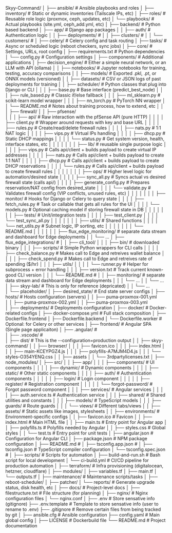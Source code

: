 Skyy-Command/
│
├── ansible/                                # Ansible playbooks and roles
│   ├── inventory/                          # Static or dynamic inventories (Tailscale IPs, etc)
│   ├── roles/                              # Reusable role logic (proxmox, ceph, updates, etc)
│   └── playbooks/                          # Actual playbooks (site.yml, ceph_add.yml, etc)
│
├── backend/                                # Python based backend
│   ├── app/                                # Django app packages
│   │   ├── auth/                           # Authentication logic
│   │   ├── deployments/                    #
│   │   ├── clusters/                       # 
│   │   └── customers/                      # 
│   ├── celery/                             # Celery config and task routing
│   ├── tasks/                              # Async or scheduled logic (reboot checkers, sync jobs)
│   ├── core/                               # Settings, URLs, root config
│   ├── requirements.txt                    # Python dependencies
│   └── config.py                           # Configuration settings
│
├── components/                             # Additional applications
│   ├── decision_engine/                    # Either a simple neural network, or an LLM with API (ollama)
│   │   ├── notebooks/                      # Jupyter notebooks for training, testing, accuracy comparisons
│   │   ├── models/                         # Exported .pkl, .pt, or ONNX models (versioned)
│   │   ├── datasets/                       # CSV or JSON logs of past deployments for training
│   │   ├── scheduler/                      # Python classes that plug into Django or CLI
│   │   │   ├── base.py                     # Base interface (predict_best_node)
│   │   │   ├── rule_based.py               # Classic if/else fallback
│   │   │   ├── ml_sklearn.py               # scikit-learn model wrapper
│   │   │   ├── nn_torch.py                 # PyTorch NN wrapper
│   │   └── README.md                       # Notes about training process, how to extend, etc
│   │
│   ├──  firewall/
│   │   ├── pfsense/                       
│   │   │   ├── api/                        # Raw interaction with the pfSense API (pure HTTP)
│   │   │   │   ├── client.py               # Wrapper around requests with key and base URL
│   │   │   │   ├── rules.py                # Create/read/delete firewall rules
│   │   │   │   ├── nats.py                 # 1:1 NAT logic
│   │   │   │   ├── vips.py                 # Virtual IPs handling
│   │   │   │   ├── dhcp.py                 # Static DHCP mappings
│   │   │   │   └── status.py               # Get system version, health, interface states, etc
│   │   │   │
│   │   │   ├── lib/                        # reusable single purpose logic
│   │   │   │   ├── vips.py                 # Calls api/client + builds payload to create virtual IP addresses
│   │   │   │   ├── nats.py                 # Calls api/client + builds payload to create 1:1 NAT
│   │   │   │   ├── dhcp.py                 # Calls api/client + builds payload to create DHCP reservations
│   │   │   │   └── rules.py                # Calls api/client + builds payload to create firewall rules
│   │   │   │
│   │   │   ├── ops/                        # Higher level logic for automation/desired state
│   │   │   │   ├── sync_all.py             # Syncs actual vs desired firewall state (calls api/)
│   │   │   │   ├── generate_config.py      # Prepares reservation/NAT config from desired_state
│   │   │   │   └── validate.py             # Validates firewall config (VIP conflicts, unused rules, etc)
│   │   │   │
│   │   │   ├── monitor/                    # Hooks for Django or Celery to query state
│   │   │   │   ├── fetch_rules.py          # Task or callable that gets all rules for the UI
│   │   │   │   └── models.py               # Optional caching model if storing firewall state in DB
│   │   │   │
│   │   │   ├── tests/                      # Unit/integration tests
│   │   │   │   ├── test_client.py
│   │   │   │   └── test_sync_all.py
│   │   │   │
│   │   │   ├── utils/                      # Shared functions
│   │   │   │   └── net_utils.py            # Subnet logic, IP sorting, etc
│   │   │   │
│   │   │   └── README.md
│   │   │
│   │
│   ├── flux_edge_monitoring/               # separate data stream and dashboard for Edge deployments
│   │   └── ... 
│   ├── flux_edge_integrations/             # 
│   │   ├── cli_tool/
│   │   │   ├── bin/                        # downloaded binary
│   │   │   ├── scripts/                    # Simple Python wrappers for CLI calls
│   │   │   │   ├── check_balance.py        # Makes call to Edge and retreives wallet balance
│   │   │   │   ├── check_spend.py          # Makes call to Edge and retreives rate of spending ($/hr)
│   │   │   ├── utils/
│   │   │   │   └── runner.py               # Helper for subprocess + error handling
│   │   │   ├── version.txt                 # Track current known-good CLI version
│   │   │   └── README.md                   # 
│   │   ├── monitoring/                     # separate data stream and dashboard for Edge deployments
│   │   │   └── ... 
│   │   └── ... 
│   ├── skyy-lab/                           # This is only for reference (depricated)
│   │   └── ...                             
│   └── placeholder/
│
├── desired_state/                          # End state server configs
│   ├── hosts/                              # Hosts configuration (servers)
│   │   ├── puma-proxmox-001.yml      
│   │   ├── puma-proxmox-002.yml
│   │   ├── puma-proxmox-003.yml      
│   ├── deployments/                        # Deployments configuration
│
├── docker/                                 # Docker-related configs
│   ├── docker-compose.yml                  # Full stack composition
│   ├── Dockerfile.frontend
│   ├── Dockerfile.backend
│   └── Dockerfile.worker                   # Optional: for Celery or other services
│ 
├── frontend/                               # Angular SPA (Single page applicaiton)
│   ├── .angular/                           #  
│   ├── .vscode/                            #  
│   ├── dist/                               # This is the --configuration=production output 
│   │   ├── skyy-command/
│   │       ├── browser/
│   │       │   ├── favicon.ico
│   │       │   ├── index.html
│   │       │   ├── main-KCEYPGZ4.js
│   │       │   ├── polyfills-A7MJM4D4.js
│   │       │   └── styles-O354YENQ.css
│   │       ├── assets
│   │       └── 3rdpartylicenses.txt
│   ├── node_modules/
│   ├── src/
│   │   ├── app/
│   │   │   ├── components/                 # UI components
│   │   │   │   ├── dynamic/                # Dynamic components
│   │   │   │   ├── static/                 # Other static components
│   │   │   │   ├── auth/                   # Authentication components
│   │   │   │   │   ├── login/              # Login component
│   │   │   │   │   ├── register/           # Registration component
│   │   │   │   │   └── forgot-password/    # Forgot password component
│   │   │   ├── services/                   # Angular services
│   │   │   │   ├── auth.service.ts         # Authentication service
│   │   │   ├── shared/                     # Shared utilities and constants
│   │   │   ├── models/                     # TypeScript models
│   │   │   ├── guards/                     # Route guards
│   │   │   └── views/                      # Different tabs/views
│   │   ├── assets/                         # Static assets like images, stylesheets
│   │   ├── environments/                   # Environment-specific configs
│   │   ├── favicon.ico                     # Favicon
│   │   ├── index.html                      # Main HTML file
│   │   ├── main.ts                         # Entry point for Angular app
│   │   ├── polyfills.ts                    # Polyfills needed by Angular
│   │   ├── styles.css                      # Global styles
│   │   └── test.ts                         # Entry point for unit tests
│   ├── angular.json                        # Configuration for Angular CLI
│   ├── package.json                        # NPM package configuration
│   ├── README.md                           # 
│   ├── tsconfig.app.json                   # 
│   ├── tsconfig.json                       # TypeScript compiler configuration
│   └── tsconfig.spec.json                  # 
│
├── scripts/                                # Scripts for automation
│   ├── build-and-run.sh                    # Bash script for local development
│   └── ci-build.yml                        # CI/CD pipeline for production automation
│
├── terraform/                              # Infra provisioning (digitalocean, hetzner, cloudflare)
│   ├── modules/
│   ├── variables.tf
│   ├── main.tf
│   └── outputs.tf
│
├── maintenance/                            # Maintenance scripts/tasks
│   ├── reboot-scheduler/
│   ├── patcher/
│   └── reports/                            # Generate upgrade status, disk health, etc
│
├── docs/                                   # Project-level docs
│   ├── filestructure.txt                   # File structure (for planning)
│
├── nginx/                                  # Nginx configuration files
│   └── nginx.conf
│
├── .env                                    # Store sensative info (gitignore)
├── .env.template                           # Template to store sensative info (user to rename to .env)
├── .gitignore                              # Remove certain files from being tracked by git
│
├── ansible.cfg                             # Ansible configuration
├── config.yaml                             # Main global config
│
├── LICENSE                                 # Dockerbuild file
└── README.md                               # Project documentation
